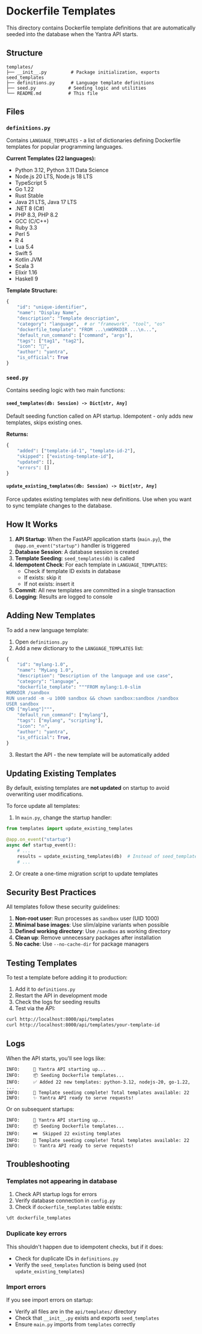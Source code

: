 # Dockerfile Templates

This directory contains Dockerfile template definitions that are automatically seeded into the database when the Yantra API starts.

## Structure

```
templates/
├── __init__.py         # Package initialization, exports seed_templates
├── definitions.py      # Language template definitions
├── seed.py            # Seeding logic and utilities
└── README.md          # This file
```

## Files

### `definitions.py`
Contains `LANGUAGE_TEMPLATES` - a list of dictionaries defining Dockerfile templates for popular programming languages.

**Current Templates (22 languages):**
- Python 3.12, Python 3.11 Data Science
- Node.js 20 LTS, Node.js 18 LTS
- TypeScript 5
- Go 1.22
- Rust Stable
- Java 21 LTS, Java 17 LTS
- .NET 8 (C#)
- PHP 8.3, PHP 8.2
- GCC (C/C++)
- Ruby 3.3
- Perl 5
- R 4
- Lua 5.4
- Swift 5
- Kotlin JVM
- Scala 3
- Elixir 1.16
- Haskell 9

**Template Structure:**
```python
{
    "id": "unique-identifier",
    "name": "Display Name",
    "description": "Template description",
    "category": "language",  # or "framework", "tool", "os"
    "dockerfile_template": "FROM ...\nWORKDIR ...\n...",
    "default_run_command": ["command", "args"],
    "tags": ["tag1", "tag2"],
    "icon": "🐍",
    "author": "yantra",
    "is_official": True
}
```

### `seed.py`
Contains seeding logic with two main functions:

#### `seed_templates(db: Session) -> Dict[str, Any]`
Default seeding function called on API startup. Idempotent - only adds new templates, skips existing ones.

**Returns:**
```python
{
    "added": ["template-id-1", "template-id-2"],
    "skipped": ["existing-template-id"],
    "updated": [],
    "errors": []
}
```

#### `update_existing_templates(db: Session) -> Dict[str, Any]`
Force updates existing templates with new definitions. Use when you want to sync template changes to the database.

## How It Works

1. **API Startup**: When the FastAPI application starts (`main.py`), the `@app.on_event("startup")` handler is triggered
2. **Database Session**: A database session is created
3. **Template Seeding**: `seed_templates(db)` is called
4. **Idempotent Check**: For each template in `LANGUAGE_TEMPLATES`:
   - Check if template ID exists in database
   - If exists: skip it
   - If not exists: insert it
5. **Commit**: All new templates are committed in a single transaction
6. **Logging**: Results are logged to console

## Adding New Templates

To add a new language template:

1. Open `definitions.py`
2. Add a new dictionary to the `LANGUAGE_TEMPLATES` list:
```python
{
    "id": "mylang-1.0",
    "name": "MyLang 1.0",
    "description": "Description of the language and use case",
    "category": "language",
    "dockerfile_template": """FROM mylang:1.0-slim
WORKDIR /sandbox
RUN useradd -m -u 1000 sandbox && chown sandbox:sandbox /sandbox
USER sandbox
CMD ["mylang"]""",
    "default_run_command": ["mylang"],
    "tags": ["mylang", "scripting"],
    "icon": "🔥",
    "author": "yantra",
    "is_official": True,
}
```
3. Restart the API - the new template will be automatically added

## Updating Existing Templates

By default, existing templates are **not updated** on startup to avoid overwriting user modifications.

To force update all templates:

1. In `main.py`, change the startup handler:
```python
from templates import update_existing_templates

@app.on_event("startup")
async def startup_event():
    # ...
    results = update_existing_templates(db)  # Instead of seed_templates(db)
    # ...
```

2. Or create a one-time migration script to update templates

## Security Best Practices

All templates follow these security guidelines:

1. **Non-root user**: Run processes as `sandbox` user (UID 1000)
2. **Minimal base images**: Use slim/alpine variants when possible
3. **Defined working directory**: Use `/sandbox` as working directory
4. **Clean up**: Remove unnecessary packages after installation
5. **No cache**: Use `--no-cache-dir` for package managers

## Testing Templates

To test a template before adding it to production:

1. Add it to `definitions.py`
2. Restart the API in development mode
3. Check the logs for seeding results
4. Test via the API:
```bash
curl http://localhost:8000/api/templates
curl http://localhost:8000/api/templates/your-template-id
```

## Logs

When the API starts, you'll see logs like:

```
INFO:     🚀 Yantra API starting up...
INFO:     📦 Seeding Dockerfile templates...
INFO:     ✅ Added 22 new templates: python-3.12, nodejs-20, go-1.22, ...
INFO:     🎉 Template seeding complete! Total templates available: 22
INFO:     ✨ Yantra API ready to serve requests!
```

Or on subsequent startups:

```
INFO:     🚀 Yantra API starting up...
INFO:     📦 Seeding Dockerfile templates...
INFO:     ⏭️  Skipped 22 existing templates
INFO:     🎉 Template seeding complete! Total templates available: 22
INFO:     ✨ Yantra API ready to serve requests!
```

## Troubleshooting

### Templates not appearing in database

1. Check API startup logs for errors
2. Verify database connection in `config.py`
3. Check if `dockerfile_templates` table exists:
```sql
\dt dockerfile_templates
```

### Duplicate key errors

This shouldn't happen due to idempotent checks, but if it does:
- Check for duplicate IDs in `definitions.py`
- Verify the `seed_templates` function is being used (not `update_existing_templates`)

### Import errors

If you see import errors on startup:
- Verify all files are in the `api/templates/` directory
- Check that `__init__.py` exists and exports `seed_templates`
- Ensure `main.py` imports from `templates` correctly
